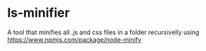 # ls-minifier
A tool that minifies all .js and css files in a folder recursivelly using https://www.npmjs.com/package/node-minify
